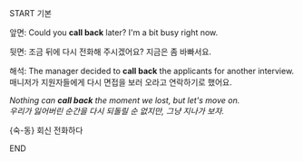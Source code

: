 START
기본

앞면:
Could you **call back** later? I'm a bit busy right now.

뒷면:
조금 뒤에 다시 전화해 주시겠어요? 지금은 좀 바빠서요.

해석:
The manager decided to **call back** the applicants for another interview.  
매니저가 지원자들에게 다시 면접을 보러 오라고 연락하기로 했어요.

*Nothing can **call back** the moment we lost, but let's move on.*  
*우리가 잃어버린 순간을 다시 되돌릴 순 없지만, 그냥 지나가 보자.*

{숙-동} 회신 전화하다
<!--ID: 1743583338637-->
END